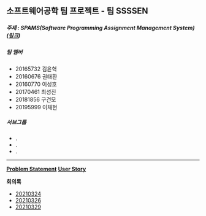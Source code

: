 ## 소프트웨어공학 팀 프로젝트 - 팀 SSSSEN

##### 주제 : SPAMS(Software Programming Assignment Management System) ([링크](https://nevonprojects.com/education-assignment-project/))

##### 팀 멤버
+ 20165732 김윤혁
+ 20160676 권태환
+ 20160770 이성호
+ 20170461 최성진
+ 20181856 구건모
+ 20195999 이채현



##### 서브그룹
+ .
+ .
+ .

-------

[__Problem Statement__](./Problem%20Statement.md)
[__User Story__](./User%20Story.md)

__회의록__

+ [20210324](./회의록/팀%20SSSSEN%20회의%20-%2020210324.md)
+ [20210326](./회의록/팀%20SSSSEN%20회의%20-%2020210326.md)
+ [20210329](./회의록/팀%20SSSSEN%20회의%20-%2020210329.md)

